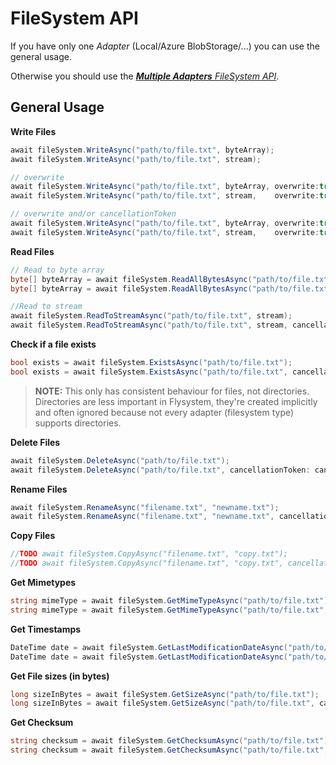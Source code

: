 # FileSystem API

If you have only one _Adapter_ (Local/Azure BlobStorage/...) you can use the general usage.

Otherwise you should use the [_**Multiple Adapters** FileSystem API_](./api_multiple-file-system.md).

## General Usage

__Write Files__
```csharp
await fileSystem.WriteAsync("path/to/file.txt", byteArray);
await fileSystem.WriteAsync("path/to/file.txt", stream);

// overwrite
await fileSystem.WriteAsync("path/to/file.txt", byteArray, overwrite:true);
await fileSystem.WriteAsync("path/to/file.txt", stream,    overwrite:true);

// overwrite and/or cancellationToken
await fileSystem.WriteAsync("path/to/file.txt", byteArray, overwrite:true, cancellationToken: cancel);
await fileSystem.WriteAsync("path/to/file.txt", stream,    overwrite:true, cancellationToken: cancel);
```

__Read Files__
```csharp
// Read to byte array
byte[] byteArray = await fileSystem.ReadAllBytesAsync("path/to/file.txt");
byte[] byteArray = await fileSystem.ReadAllBytesAsync("path/to/file.txt", cancellationToken: cancel);

//Read to stream
await fileSystem.ReadToStreamAsync("path/to/file.txt", stream);
await fileSystem.ReadToStreamAsync("path/to/file.txt", stream, cancellationToken: cancel);
```

__Check if a file exists__
```csharp
bool exists = await fileSystem.ExistsAsync("path/to/file.txt");
bool exists = await fileSystem.ExistsAsync("path/to/file.txt", cancellationToken: cancel);
```

> __NOTE:__ This only has consistent behaviour for files, not directories. Directories are less important in Flysystem, they're created implicitly and often ignored because not every adapter (filesystem type) supports directories.

__Delete Files__
```csharp
await fileSystem.DeleteAsync("path/to/file.txt");
await fileSystem.DeleteAsync("path/to/file.txt", cancellationToken: cancel);
```

__Rename Files__
```csharp
await fileSystem.RenameAsync("filename.txt", "newname.txt");
await fileSystem.RenameAsync("filename.txt", "newname.txt", cancellationToken: cancel);
```

__Copy Files__
```csharp
//TODO await fileSystem.CopyAsync("filename.txt", "copy.txt");
//TODO await fileSystem.CopyAsync("filename.txt", "copy.txt", cancellationToken: cancel);
```

__Get Mimetypes__
```csharp
string mimeType = await fileSystem.GetMimeTypeAsync("path/to/file.txt");
string mimeType = await fileSystem.GetMimeTypeAsync("path/to/file.txt", cancellationToken: cancel);
```

__Get Timestamps__
```csharp
DateTime date = await fileSystem.GetLastModificationDateAsync("path/to/file.txt");
DateTime date = await fileSystem.GetLastModificationDateAsync("path/to/file.txt", cancellationToken: cancel);
```

__Get File sizes (in bytes)__
```csharp
long sizeInBytes = await fileSystem.GetSizeAsync("path/to/file.txt");
long sizeInBytes = await fileSystem.GetSizeAsync("path/to/file.txt", cancellationToken: cancel);
```

__Get Checksum__
```csharp
string checksum = await fileSystem.GetChecksumAsync("path/to/file.txt");
string checksum = await fileSystem.GetChecksumAsync("path/to/file.txt", cancellationToken: cancel);
```